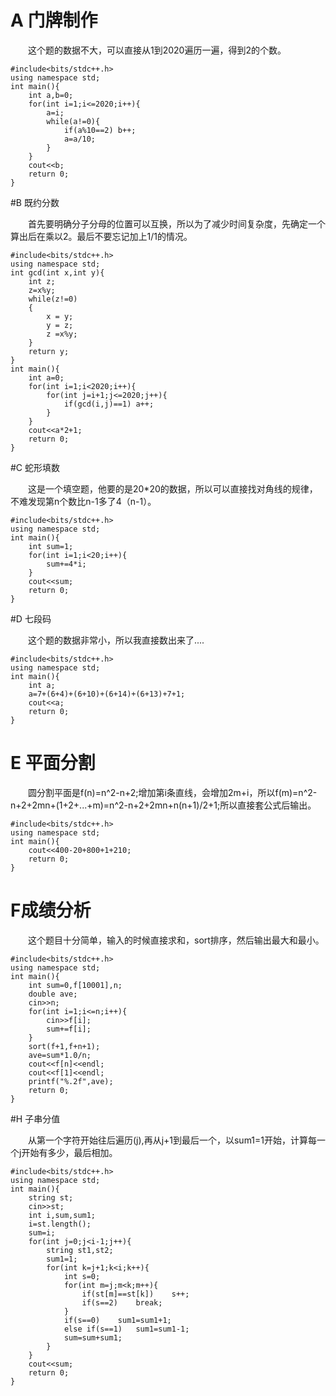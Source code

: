 # A 门牌制作

&emsp;&emsp;这个题的数据不大，可以直接从1到2020遍历一遍，得到2的个数。

	#include<bits/stdc++.h>
	using namespace std;
	int main(){
		int a,b=0;
		for(int i=1;i<=2020;i++){
			a=i;
			while(a!=0){
				if(a%10==2)	b++;
				a=a/10;
			}
		}
		cout<<b;
		return 0;
	} 

#B 既约分数

&emsp;&emsp;首先要明确分子分母的位置可以互换，所以为了减少时间复杂度，先确定一个算出后在乘以2。最后不要忘记加上1/1的情况。

	#include<bits/stdc++.h>
	using namespace std;
	int gcd(int x,int y){
		int z;
		z=x%y;
	 	while(z!=0) 
	 	{
	  		x = y;  
	  		y = z;  
	  		z =x%y; 
	 	}
		return y;
	}
	int main(){
		int a=0;
		for(int i=1;i<2020;i++){
			for(int j=i+1;j<=2020;j++){
				if(gcd(i,j)==1)	a++;
			}
		}
		cout<<a*2+1;
		return 0;
	}	

#C 蛇形填数

&emsp;&emsp;这是一个填空题，他要的是20*20的数据，所以可以直接找对角线的规律，不难发现第n个数比n-1多了4（n-1）。

	#include<bits/stdc++.h>
	using namespace std;
	int main(){
		int sum=1;
		for(int i=1;i<20;i++){
			sum+=4*i;
		}
		cout<<sum;
		return 0;
	} 

#D 七段码

&emsp;&emsp;这个题的数据非常小，所以我直接数出来了....

	#include<bits/stdc++.h>
	using namespace std;
	int main(){
		int a;
		a=7+(6+4)+(6+10)+(6+14)+(6+13)+7+1;
		cout<<a;
		return 0;
	} 

# E 平面分割

&emsp;&emsp;圆分割平面是f(n)=n^2-n+2;增加第i条直线，会增加2m+i，所以f(m)=n^2-n+2+2mn+(1+2+...+m)=n^2-n+2+2mn+n(n+1)/2+1;所以直接套公式后输出。

	#include<bits/stdc++.h>
	using namespace std;
	int main(){
		cout<<400-20+800+1+210;
		return 0;
	}




# F成绩分析

&emsp;&emsp;这个题目十分简单，输入的时候直接求和，sort排序，然后输出最大和最小。

	#include<bits/stdc++.h>
	using namespace std;
	int main(){
		int sum=0,f[10001],n;
		double ave;
		cin>>n;
		for(int i=1;i<=n;i++){
			cin>>f[i];
			sum+=f[i];
		}
		sort(f+1,f+n+1);
		ave=sum*1.0/n;
		cout<<f[n]<<endl;
		cout<<f[1]<<endl;
		printf("%.2f",ave);
		return 0;
	}

#H 子串分值

&emsp;&emsp;从第一个字符开始往后遍历(j),再从j+1到最后一个，以sum1=1开始，计算每一个j开始有多少，最后相加。

	#include<bits/stdc++.h>
	using namespace std;
	int main(){
		string st;
		cin>>st;
		int i,sum,sum1;
		i=st.length();
		sum=i;
		for(int j=0;j<i-1;j++){
			string st1,st2;
			sum1=1;
			for(int k=j+1;k<i;k++){
				int s=0;
				for(int m=j;m<k;m++){
					if(st[m]==st[k])	s++;
					if(s==2)	break;
				}
				if(s==0)	sum1=sum1+1;
				else if(s==1)	sum1=sum1-1;
				sum=sum+sum1;
			}
		}
		cout<<sum;
		return 0;
	}
